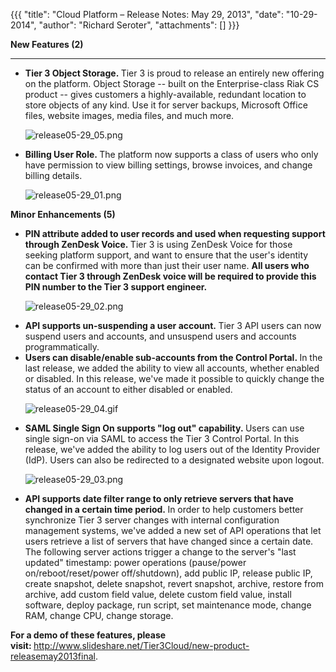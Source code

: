 {{{
  "title": "Cloud Platform – Release Notes: May 29, 2013",
  "date": "10-29-2014",
  "author": "Richard Seroter",
  "attachments": []
}}}

<p><strong>New Features (2)</strong>
</p>
<hr />
<ul>
  <li><strong>Tier 3 Object Storage.&nbsp;</strong>Tier 3 is proud to release an entirely new offering on the platform. Object Storage -- built on the Enterprise-class Riak CS product -- gives customers a highly-available, redundant location to store objects
    of any kind. Use it for server backups, Microsoft Office files, website images, media files, and much more.&nbsp;
    <p><img src="http://help.tier3.comhttps://t3n.zendesk.com/attachments/token/eeadf9herokl1ky/?name=release05-29_05.png" alt="release05-29_05.png" />
    </p>
  </li>
  <li><strong>Billing User Role.&nbsp;</strong>The platform now supports a class of users who only have permission to view billing settings, browse invoices, and change billing details.
    <p><img src="http://help.tier3.comhttps://t3n.zendesk.com/attachments/token/ppirucxmvgp5wvr/?name=release05-29_01.png" alt="release05-29_01.png" />
    </p>
  </li>
</ul>
<p></p>
<p><strong>Minor Enhancements (5)</strong>
</p>
<ul>
  <li><strong>PIN attribute added to user records and used when requesting support through ZenDesk Voice.&nbsp;</strong>Tier 3 is using ZenDesk Voice for those seeking platform support, and want to ensure that the user's identity can be confirmed with more
    than just their user name.&nbsp;<strong>All users who contact Tier 3 through ZenDesk voice will be required to provide this PIN number to the Tier 3 support engineer.</strong>
    <p><img src="http://help.tier3.comhttps://t3n.zendesk.com/attachments/token/cgeejhhs5laut6y/?name=release05-29_02.png" alt="release05-29_02.png" />
    </p>
  </li>
  <li><strong>API supports un-suspending a user account.&nbsp;</strong>Tier 3 API users can now suspend users and accounts, and unsuspend users and accounts programmatically.</li>
  <li><strong>Users can disable/enable sub-accounts from the Control Portal.&nbsp;</strong>In the last release, we added the ability to view all accounts, whether enabled or disabled. In this release, we've made it possible to quickly change the status of
    an account to either disabled or enabled.
    <p><img src="http://help.tier3.comhttps://t3n.zendesk.com/attachments/token/2uimxe7qloa3tty/?name=release05-29_04.gif" alt="release05-29_04.gif" />
    </p>
  </li>
  <li><strong>SAML Single Sign On supports "log out"&nbsp;capability.&nbsp;</strong>Users can use single sign-on via SAML to access the Tier 3 Control Portal. In this release, we've added the ability to log users out of the Identity Provider (IdP). Users
    can also be redirected to a designated website upon logout.
    <p><img src="http://help.tier3.comhttps://t3n.zendesk.com/attachments/token/fkcoxgqnvehjlqx/?name=release05-29_03.png" alt="release05-29_03.png" />
    </p>
  </li>
  <li><strong>API supports date filter range to only retrieve servers that have changed in a certain time period.&nbsp;</strong>In order to help customers better synchronize Tier 3 server changes with internal configuration management systems, we've added
    a new set of API operations that let users retrieve a list of servers that have changed since a certain date. The following server actions trigger a change to the server's "last updated" timestamp: power operations (pause/power on/reboot/reset/power
    off/shutdown), add public IP, release public IP, create snapshot, delete snapshot, revert snapshot, archive, restore from archive, add custom field value, delete custom field value, install software, deploy package, run script, set maintenance mode,
    change RAM, change CPU, change storage.</li>
</ul>
<p><strong>For a demo of these features, please visit:&nbsp;</strong><a href="http://www.slideshare.net/Tier3Cloud/new-product-releasemay2013final" target="_blank">http://www.slideshare.net/Tier3Cloud/new-product-releasemay2013final</a>.</p>
<p><strong>&nbsp;</strong>
</p>
